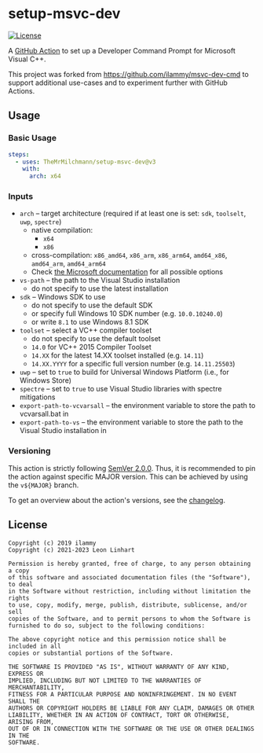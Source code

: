# setup-msvc-dev

[![License](https://img.shields.io/badge/license-MIT-green.svg?style=for-the-badge&label=License)](https://github.com/TheMrMilchmann/setup-msvc-dev/blob/master/LICENSE)

A [GitHub Action](https://github.com/features/actions) to set up a Developer
Command Prompt for Microsoft Visual C++.

This project was forked from https://github.com/ilammy/msvc-dev-cmd to support
additional use-cases and to experiment further with GitHub Actions.

## Usage

### Basic Usage

```yaml
steps:
  - uses: TheMrMilchmann/setup-msvc-dev@v3
    with:
      arch: x64
```

### Inputs

- `arch` – target architecture (required if at least one is set: `sdk`,
           `toolselt`, `uwp`, `spectre`)
  - native compilation:
    - `x64`
    - `x86`
  - cross-compilation: `x86_amd64`, `x86_arm`, `x86_arm64`, `amd64_x86`,
    `amd64_arm`, `amd64_arm64`
  - Check [the Microsoft documentation](https://docs.microsoft.com/en-us/cpp/build/building-on-the-command-line)
    for all possible options
- `vs-path` – the path to the Visual Studio installation
  - do not specify to use the latest installation
- `sdk` – Windows SDK to use
  - do not specify to use the default SDK
  - or specify full Windows 10 SDK number (e.g. `10.0.10240.0`)
  - or write `8.1` to use Windows 8.1 SDK
- `toolset` – select a VC++ compiler toolset
  - do not specify to use the default toolset
  - `14.0` for VC++ 2015 Compiler Toolset
  - `14.XX` for the latest 14.XX toolset installed (e.g. `14.11`)
  - `14.XX.YYYY` for a specific full version number (e.g. `14.11.25503`)
- `uwp` – set to `true` to build for Universal Windows Platform (i.e., for Windows Store)
- `spectre` – set to `true` to use Visual Studio libraries with spectre mitigations
- `export-path-to-vcvarsall` – the environment variable to store the path to
                               vcvarsall.bat in
- `export-path-to-vs` – the environment variable to store the path to the Visual 
                        Studio installation in


### Versioning

This action is strictly following [SemVer 2.0.0](https://semver.org/spec/v2.0.0.html).
Thus, it is recommended to pin the action against specific MAJOR version. This
can be achieved by using the `v${MAJOR}` branch.

To get an overview about the action's versions, see the [changelog](docs/changelog/README.md).


## License

```
Copyright (c) 2019 ilammy
Copyright (c) 2021-2023 Leon Linhart

Permission is hereby granted, free of charge, to any person obtaining a copy
of this software and associated documentation files (the "Software"), to deal
in the Software without restriction, including without limitation the rights
to use, copy, modify, merge, publish, distribute, sublicense, and/or sell
copies of the Software, and to permit persons to whom the Software is
furnished to do so, subject to the following conditions:

The above copyright notice and this permission notice shall be included in all
copies or substantial portions of the Software.

THE SOFTWARE IS PROVIDED "AS IS", WITHOUT WARRANTY OF ANY KIND, EXPRESS OR
IMPLIED, INCLUDING BUT NOT LIMITED TO THE WARRANTIES OF MERCHANTABILITY,
FITNESS FOR A PARTICULAR PURPOSE AND NONINFRINGEMENT. IN NO EVENT SHALL THE
AUTHORS OR COPYRIGHT HOLDERS BE LIABLE FOR ANY CLAIM, DAMAGES OR OTHER
LIABILITY, WHETHER IN AN ACTION OF CONTRACT, TORT OR OTHERWISE, ARISING FROM,
OUT OF OR IN CONNECTION WITH THE SOFTWARE OR THE USE OR OTHER DEALINGS IN THE
SOFTWARE.
```